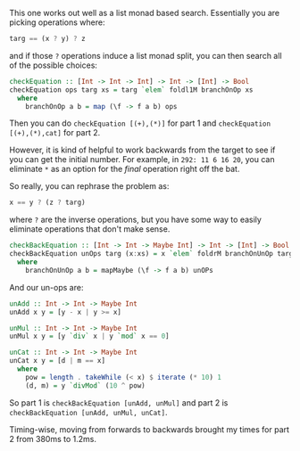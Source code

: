 This one works out well as a list monad based search. Essentially you are
picking operations where:

```haskell
targ == (x ? y) ? z
```

and if those `?` operations induce a list monad split, you can then search all
of the possible choices:

```haskell
checkEquation :: [Int -> Int -> Int] -> Int -> [Int] -> Bool
checkEquation ops targ xs = targ `elem` foldl1M branchOnOp xs
  where
    branchOnOp a b = map (\f -> f a b) ops
```

Then you can do `checkEquation [(+),(*)]` for part 1 and `checkEquation
[(+),(*),cat]` for part 2.

However, it is kind of helpful to work backwards from the target to see if you
can get the initial number.  For example, in `292: 11 6 16 20`, you can
eliminate `*` as an option for the _final_ operation right off the bat.

So really, you can rephrase the problem as:

```haskell
x == y ? (z ? targ)
```

where `?` are the inverse operations, but you have some way to easily eliminate
operations that don't make sense.

```haskell
checkBackEquation :: [Int -> Int -> Maybe Int] -> Int -> [Int] -> Bool
checkBackEquation unOps targ (x:xs) = x `elem` foldrM branchOnUnOp targ xs
  where
    branchOnUnOp a b = mapMaybe (\f -> f a b) unOPs
```

And our un-ops are:

```haskell
unAdd :: Int -> Int -> Maybe Int
unAdd x y = [y - x | y >= x]

unMul :: Int -> Int -> Maybe Int
unMul x y = [y `div` x | y `mod` x == 0]

unCat :: Int -> Int -> Maybe Int
unCat x y = [d | m == x]
  where
    pow = length . takeWhile (< x) $ iterate (* 10) 1
    (d, m) = y `divMod` (10 ^ pow)
```

So part 1 is `checkBackEquation [unAdd, unMul]` and part 2 is
`checkBackEquation [unAdd, unMul, unCat]`.

Timing-wise, moving from forwards to backwards brought my times for part 2 from
380ms to 1.2ms.
